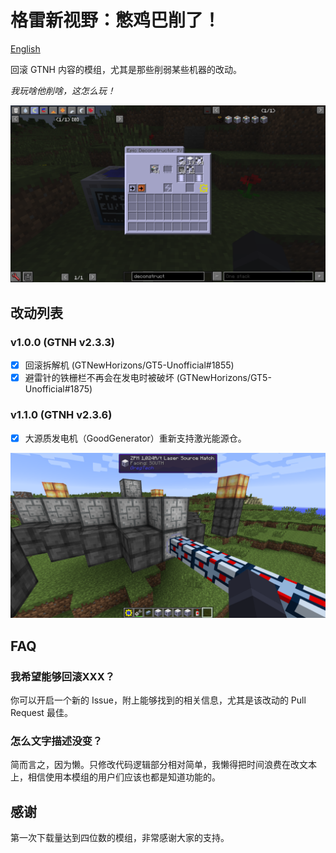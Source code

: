 # 格雷新视野：憋鸡巴削了！

[English](README_EN.md)

回滚 GTNH 内容的模组，尤其是那些削弱某些机器的改动。

*我玩啥他削啥，这怎么玩！*

![Return of the Disassembler!](docs/disassembler.png)

## 改动列表

### v1.0.0 (GTNH v2.3.3)

- [X] 回滚拆解机 (GTNewHorizons/GT5-Unofficial#1855)
- [X] 避雷针的铁栅栏不再会在发电时被破坏 (GTNewHorizons/GT5-Unofficial#1875)

### v1.1.0 (GTNH v2.3.6)

- [X] 大源质发电机（GoodGenerator）重新支持激光能源仓。

![Return of Laser Hatches on LEG](docs/leg-laser-hatch.png)

## FAQ

### 我希望能够回滚XXX？

你可以开启一个新的 Issue，附上能够找到的相关信息，尤其是该改动的 Pull Request 最佳。

### 怎么文字描述没变？

简而言之，因为懒。只修改代码逻辑部分相对简单，我懒得把时间浪费在改文本上，相信使用本模组的用户们应该也都是知道功能的。

## 感谢

第一次下载量达到四位数的模组，非常感谢大家的支持。
